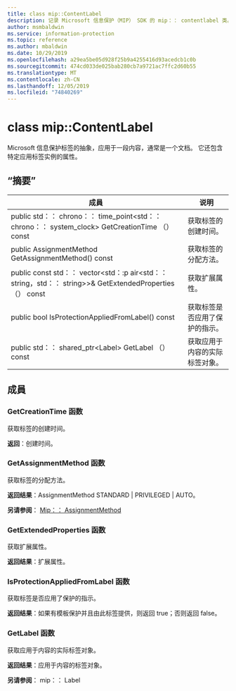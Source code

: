 ```yaml
---
title: class mip::ContentLabel
description: 记录 Microsoft 信息保护（MIP） SDK 的 mip：： contentlabel 类。
author: msmbaldwin
ms.service: information-protection
ms.topic: reference
ms.author: mbaldwin
ms.date: 10/29/2019
ms.openlocfilehash: a29ea5be05d928f25b9a4255416d93acedcb1c0b
ms.sourcegitcommit: 474cd033de025bab280cb7a9721ac7ffc2d60b55
ms.translationtype: MT
ms.contentlocale: zh-CN
ms.lasthandoff: 12/05/2019
ms.locfileid: "74840269"
---
```

# <a name="class-mipcontentlabel"></a>class mip::ContentLabel 
Microsoft 信息保护标签的抽象，应用于一段内容，通常是一个文档。
它还包含特定应用标签实例的属性。
  
## <a name="summary"></a>“摘要”
 成員                        | 说明                                
--------------------------------|---------------------------------------------
public std：： chrono：： time_point\<std：： chrono：： system_clock\> GetCreationTime （） const  |  获取标签的创建时间。
public AssignmentMethod GetAssignmentMethod() const  |  获取标签的分配方法。
public const std：： vector\<std：:p air\<std：： string，std：： string\>\>& GetExtendedProperties （） const  |  获取扩展属性。
public bool IsProtectionAppliedFromLabel() const  |  获取标签是否应用了保护的指示。
public std：： shared_ptr\<Label\> GetLabel （） const  |  获取应用于内容的实际标签对象。
  
## <a name="members"></a>成員
  
### <a name="getcreationtime-function"></a>GetCreationTime 函数
获取标签的创建时间。

  
**返回**：创建时间。
  
### <a name="getassignmentmethod-function"></a>GetAssignmentMethod 函数
获取标签的分配方法。

  
**返回结果**：AssignmentMethod STANDARD | PRIVILEGED | AUTO。 
  
**另请参阅**： [Mip：： AssignmentMethod](mip-enums-and-structs.md#assignmentmethod-enum)
  
### <a name="getextendedproperties-function"></a>GetExtendedProperties 函数
获取扩展属性。

  
**返回结果**：扩展属性。
  
### <a name="isprotectionappliedfromlabel-function"></a>IsProtectionAppliedFromLabel 函数
获取标签是否应用了保护的指示。

  
**返回结果**：如果有模板保护并且由此标签提供，则返回 true；否则返回 false。
  
### <a name="getlabel-function"></a>GetLabel 函数
获取应用于内容的实际标签对象。

  
**返回结果**：应用于内容的标签对象。 
  
**另请参阅**： mip：： Label